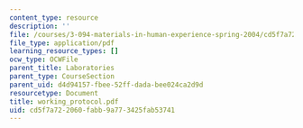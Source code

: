 ```yaml
---
content_type: resource
description: ''
file: /courses/3-094-materials-in-human-experience-spring-2004/cd5f7a722060fabb9a773425fab53741_working_protocol.pdf
file_type: application/pdf
learning_resource_types: []
ocw_type: OCWFile
parent_title: Laboratories
parent_type: CourseSection
parent_uid: d4d94157-fbee-52ff-dada-bee024ca2d9d
resourcetype: Document
title: working_protocol.pdf
uid: cd5f7a72-2060-fabb-9a77-3425fab53741
---
```

